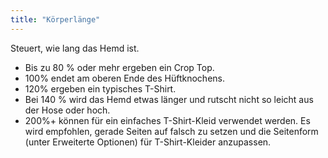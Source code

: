 ```yaml
---
title: "Körperlänge"
---
```


Steuert, wie lang das Hemd ist.
   - Bis zu 80 % oder mehr ergeben ein Crop Top.
   - 100% endet am oberen Ende des Hüftknochens.
   - 120% ergeben ein typisches T-Shirt.
   - Bei 140 % wird das Hemd etwas länger und rutscht nicht so leicht aus der Hose oder hoch.
   - 200%+ können für ein einfaches T-Shirt-Kleid verwendet werden. Es wird empfohlen, gerade Seiten auf falsch zu setzen und die Seitenform (unter Erweiterte Optionen) für T-Shirt-Kleider anzupassen.

